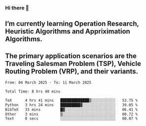 ### Hi there 👋
## I’m currently learning Operation Research, Heuristic Algorithms and Appriximation Algorithms.
## The primary application scenarios are the Traveling Salesman Problem (TSP), Vehicle Routing Problem (VRP), and their variants.
<!--START_SECTION:waka-->

```txt
From: 04 March 2025 - To: 11 March 2025

Total Time: 8 hrs 40 mins

TeX      4 hrs 41 mins   █████████████▒░░░░░░░░░░░   53.75 %
Python   3 hrs 24 mins   █████████▓░░░░░░░░░░░░░░░   39.05 %
BibTeX   33 mins         █▓░░░░░░░░░░░░░░░░░░░░░░░   06.41 %
Other    3 mins          ▒░░░░░░░░░░░░░░░░░░░░░░░░   00.72 %
Text     0 secs          ░░░░░░░░░░░░░░░░░░░░░░░░░   00.07 %
```

<!--END_SECTION:waka-->
<!--
**Bookervsky/Bookervsky** is a ✨ _special_ ✨ repository because its `README.md` (this file) appears on your GitHub profile.

Here are some ideas to get you started:

- 🔭 I’m currently working on ...
- 🌱 I’m currently learning ...
- 👯 I’m looking to collaborate on ...
- 🤔 I’m looking for help with ...
- 💬 Ask me about ...
- 📫 How to reach me: ...
- 😄 Pronouns: ...
- ⚡ Fun fact: ...
-->
